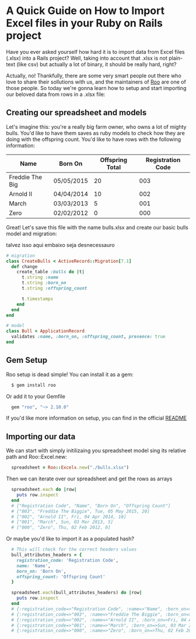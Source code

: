 # A Quick Guide on How to Import Excel files in your Ruby on Rails project

Have you ever asked yourself how hard it is to import data from Excel files (.xlsx) into a Rails project? Well, taking into account that .xlsx is not plain-text (like csv) but actually a lot of binary, it should be really hard, right?

Actually, no! Thankfully, there are some very smart people out there who love to share their sollutions with us, and the maintainers of [Roo](https://github.com/roo-rb/roo) are one of those people. So today we're gonna learn how to setup and start importing our beloved data from rows in a .xlsx file:

## Creating our spreadsheet and models

Let's imagine this: you're a really big farm owner, who owns a lot of mighty bulls. You'd like to have them saves as ruby models to check how they are doing with the offspring count. You'd like to have rows with the following information:

| Name            | Born On    | Offspring Total | Registration Code |
| --------------- | ---------- | --------------- | ----------------- |
| Freddie The Big | 05/05/2015 | 20              | 003               |
| Arnold II       | 04/04/2014 | 10              | 002               |
| March           | 03/03/2013 | 5               | 001               |
| Zero            | 02/02/2012 | 0               | 000               |

Great! Let's save this file with the name bulls.xlsx and create our basic bulls model and migration:

talvez isso aqui embaixo seja desnecessauro

```rb
# migration
class CreateBulls < ActiveRecord::Migration[7.1]
  def change
    create_table :bulls do |t|
      t.string :name
      t.string :born_on
      t.string :offspring_count

      t.timestamps
    end
  end
end

# model
class Bull < ApplicationRecord
  validates :name, :born_on, :offspring_count, presence: true
end
```

## Gem Setup

Roo setup is dead simple! You can install it as a gem:

```bash
  $ gem install roo
```

Or add it to your Gemfile

```rb
  gem "roo", "~> 2.10.0"
```

If you'd like more information on setup, you can find in the official [README](https://github.com/roo-rb/roo#readme)

## Importing our data

We can start with simply initilizaing you spreadsheet model sing its relative path and Roo::Excel.new:

```rb
  spreadsheet = Roo::Excelx.new("./bulls.xlsx")
```

Then we can iterate over our spreadsheet and get the rows as arrays

```rb
  spreadsheet.each do |row|
    puts row.inspect
  end
  # ["Registration Code", "Name", "Born On", "Offspring Count"]
  # ["003", "Freddie The Biggie", Tue, 05 May 2015, 20]
  # ["002", "Arnold II", Fri, 04 Apr 2014, 10]
  # ["001", "March", Sun, 03 Mar 2013, 5]
  # ["000", "Zero", Thu, 02 Feb 2012, 0]
```

Or maybe you'd like to import it as a populated hash?

```rb
  # This will check for the correct headers values
  bull_attributes_headers = {
    registration_code: 'Registration Code',
    name: 'Name',
    born_on: 'Born On',
    offspring_count: 'Offspring Count'
  }

  spreadsheet.each(bull_attributes_headers) do |row|
    puts row.inspect
  end
  # {:registration_code=>"Registration Code", :name=>"Name", :born_on=>"Born On", :offspring_count=>"Offspring Count"}
  # {:registration_code=>"003", :name=>"Freddie The Biggie", :born_on=>Tue, 05 May 2015, :offspring_count=>20 }
  # {:registration_code=>"002", :name=>"Arnold II", :born_on=>Fri, 04 Apr 2014, :offspring_count=>10}
  # {:registration_code=>"001", :name=>"March", :born_on=>Sun, 03 Mar 2013, :offspring_count=>5}
  # {:registration_code=>"000", :name=>"Zero", :born_on=>Thu, 02 Feb 2012, :offspring_count=>0}
```

